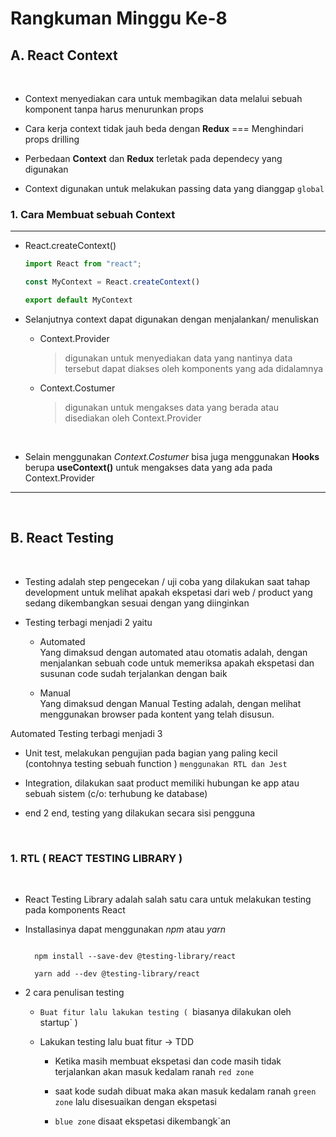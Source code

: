 # **Rangkuman Minggu Ke-8**
## A. React Context 
<br>

- Context menyediakan cara untuk membagikan data melalui sebuah komponent tanpa harus menurunkan props 
  
- Cara kerja context tidak jauh beda dengan **Redux** === Menghindari props drilling 
  
- Perbedaan **Context** dan **Redux** terletak pada dependecy yang digunakan
  
- Context digunakan untuk melakukan passing data yang dianggap  `global` 

### 1. Cara Membuat sebuah Context 
---

- React.createContext() 

    ```js
    import React from "react";

    const MyContext = React.createContext()

    export default MyContext 

    ``` 

- Selanjutnya context dapat digunakan dengan menjalankan/ menuliskan 

    - Context.Provider
        > digunakan untuk menyediakan data yang nantinya data tersebut dapat diakses oleh komponents yang ada didalamnya 

    - Context.Costumer
        > digunakan untuk mengakses data    yang berada atau disediakan oleh Context.Provider 
<br>

- Selain menggunakan _Context.Costumer_ bisa juga menggunakan **Hooks** berupa **useContext()** untuk mengakses data yang ada pada Context.Provider 

--- 

<br>

## B. React Testing

<br>

- Testing adalah step pengecekan / uji coba yang dilakukan saat tahap development untuk melihat apakah ekspetasi dari web / product yang sedang dikembangkan sesuai dengan yang diinginkan 
  
- Testing terbagi menjadi 2 yaitu 

    - Automated
    <br>Yang dimaksud dengan automated atau otomatis adalah, dengan menjalankan sebuah code untuk memeriksa apakah ekspetasi dan susunan code sudah terjalankan dengan baik </br> 

    - Manual
    <br>Yang dimaksud dengan Manual Testing adalah, dengan melihat menggunakan browser pada kontent yang telah disusun. </br>
  
Automated Testing terbagi menjadi 3 

- Unit test, melakukan pengujian pada bagian yang paling kecil (contohnya testing sebuah function ) `menggunakan RTL dan Jest` 
  
- Integration, dilakukan saat product memiliki hubungan ke app atau sebuah sistem (c/o: terhubung ke database)
  
- end 2 end, testing yang dilakukan secara sisi pengguna 

<br>

### 1. RTL ( REACT TESTING LIBRARY )
<br>

- React Testing Library adalah salah satu cara untuk melakukan testing pada komponents React

- Installasinya dapat menggunakan _npm_ atau _yarn_ 
  
  ```

    npm install --save-dev @testing-library/react 

    yarn add --dev @testing-library/react

  ```
  

- 2 cara penulisan testing 
  
    - `Buat fitur lalu lakukan testing ( `biasanya dilakukan oleh startup` ) 
      
    - Lakukan testing lalu buat fitur -> TDD 
      
        - Ketika masih membuat ekspetasi dan code masih tidak terjalankan akan masuk kedalam ranah `red zone`

        - saat kode sudah dibuat maka akan masuk kedalam ranah `green zone` lalu disesuaikan dengan ekspetasi 
      
        - `blue zone` disaat ekspetasi dikembangk`an
